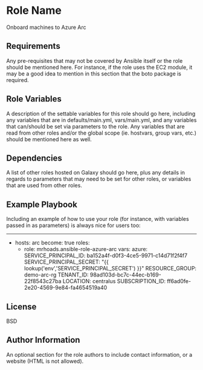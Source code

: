 Role Name
=========

Onboard machines to Azure Arc

Requirements
------------

Any pre-requisites that may not be covered by Ansible itself or the role should be mentioned here. For instance, if the role uses the EC2 module, it may be a good idea to mention in this section that the boto package is required.

Role Variables
--------------

A description of the settable variables for this role should go here, including any variables that are in defaults/main.yml, vars/main.yml, and any variables that can/should be set via parameters to the role. Any variables that are read from other roles and/or the global scope (ie. hostvars, group vars, etc.) should be mentioned here as well.

Dependencies
------------

A list of other roles hosted on Galaxy should go here, plus any details in regards to parameters that may need to be set for other roles, or variables that are used from other roles.

Example Playbook
----------------

Including an example of how to use your role (for instance, with variables passed in as parameters) is always nice for users too:


---
- hosts: arc
  become: true
  roles:
    - role: mrhoads.ansible-role-azure-arc
      vars:
        azure:
          SERVICE_PRINCIPAL_ID: ba152a4f-d0f3-4ce5-9971-c14d71f2f4f7
          SERVICE_PRINCIPAL_SECRET: "{{ lookup('env','SERVICE_PRINCIPAL_SECRET') }}"
          RESOURCE_GROUP: demo-arc-rg
          TENANT_ID: 98ad103d-bc7c-44ec-b169-22f8543c27ba
          LOCATION: centralus
          SUBSCRIPTION_ID: ff6ad0fe-2e20-4569-9e84-fa4654519a40
  
License
-------

BSD

Author Information
------------------

An optional section for the role authors to include contact information, or a website (HTML is not allowed).
